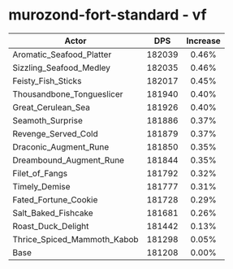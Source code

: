 # murozond-fort-standard - vf
| Actor | DPS | Increase |
|---|:---:|:---:|
|Aromatic_Seafood_Platter|182039|0.46%|
|Sizzling_Seafood_Medley|182035|0.46%|
|Feisty_Fish_Sticks|182017|0.45%|
|Thousandbone_Tongueslicer|181940|0.40%|
|Great_Cerulean_Sea|181926|0.40%|
|Seamoth_Surprise|181886|0.37%|
|Revenge_Served_Cold|181879|0.37%|
|Draconic_Augment_Rune|181850|0.35%|
|Dreambound_Augment_Rune|181844|0.35%|
|Filet_of_Fangs|181792|0.32%|
|Timely_Demise|181777|0.31%|
|Fated_Fortune_Cookie|181728|0.29%|
|Salt_Baked_Fishcake|181681|0.26%|
|Roast_Duck_Delight|181442|0.13%|
|Thrice_Spiced_Mammoth_Kabob|181298|0.05%|
|Base|181208|0.00%|
